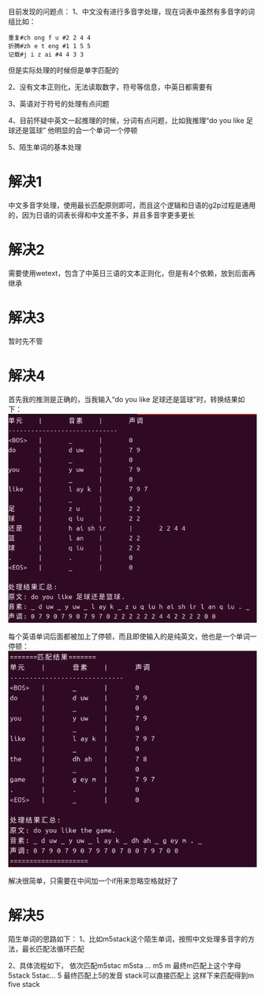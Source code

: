 目前发现的问题点：
1、中文没有进行多音字处理，现在词表中虽然有多音字的词组比如：
```
重复#ch ong f u #2 2 4 4 
折腾#zh e t eng #1 1 5 5 
记载#j i z ai #4 4 3 3 
```
但是实际处理的时候但是单字匹配的

2、没有文本正则化，无法读取数字，符号等信息，中英日都需要有

3、英语对于符号的处理有点问题

4、目前怀疑中英文一起推理的时候，分词有点问题，比如我推理“do you like 足球还是篮球”  他明显的会一个单词一个停顿

5、陌生单词的基本处理




# 解决1
中文多音字处理，使用最长匹配原则即可，而且这个逻辑和日语的g2p过程是通用的，因为日语的词表长得和中文差不多，并且多音字更多更长



# 解决2
需要使用wetext，包含了中英日三语的文本正则化，但是有4个依赖，放到后面再继承


# 解决3
暂时先不管

# 解决4
首先我的推测是正确的，当我输入“do you like 足球还是篮球”时，转换结果如下：
![](../file/Pasted%20image%2020250430092845.png)

每个英语单词后面都被加上了停顿，而且即使输入的是纯英文，他也是一个单词一停顿：
![](../file/Pasted%20image%2020250430093010.png)

解决很简单，只需要在中间加一个if用来忽略空格就好了


# 解决5
陌生单词的思路如下：
1、比如m5stack这个陌生单词，按照中文处理多音字的方法，最长匹配法循环匹配

2、具体流程如下，
依次匹配m5stac m5sta ... m5 m 最终m匹配上这个字母
5stack 5stac... 5 最终匹配上5的发音
stack可以直接匹配上
这样下来匹配得到m five stack


